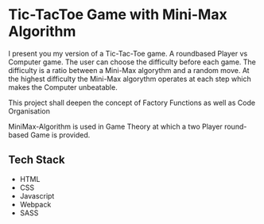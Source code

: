# Tic-TacToe Game with Mini-Max Algorithm

I present you my version of a Tic-Tac-Toe game. A roundbased Player vs Computer game. The user can choose the difficulty before each game. The difficulty is a ratio between a Mini-Max algorythm and a random move. At the highest difficulty the Mini-Max algorythm operates at each step which makes the Computer unbeatable. 

This project shall deepen the concept of Factory Functions as well as Code Organisation 

MiniMax-Algorithm is used in Game Theory at which a two Player round-based Game is provided.

## Tech Stack 
- HTML
- CSS
- Javascript
- Webpack
- SASS
